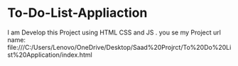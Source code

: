 # To-Do-List-Appliaction
I am Develop this Project using HTML CSS and JS . you se my Project url name: file:///C:/Users/Lenovo/OneDrive/Desktop/Saad%20Projrct/To%20Do%20List%20Application/index.html
